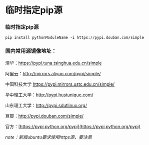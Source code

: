 # 临时指定pip源

### 临时指定pip源

```text
pip install pythonModuleName -i https://pypi.douban.com/simple

```

### 国内常用源镜像地址：

清华：https://pypi.tuna.tsinghua.edu.cn/simple

阿里云：http://mirrors.aliyun.com/pypi/simple/

中国科技大学 https://pypi.mirrors.ustc.edu.cn/simple/

华中理工大学：http://pypi.hustunique.com/

山东理工大学：http://pypi.sdutlinux.org/ 

豆瓣：http://pypi.douban.com/simple/

官方：[https://pypi.python.org/pypi](https://pypi.python.org/pypi)

_note：新版ubuntu要求使用https源，要注意_

